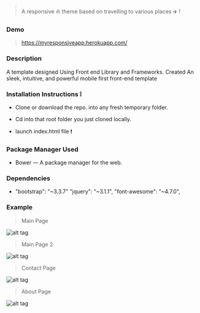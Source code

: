 > A responsive :boat:  theme based on travelling to various places :airplane: !


### Demo
> https://myresponsiveapp.herokuapp.com/

### Description 
A template designed Using Front end Library and Frameworks.
Created An sleek, intuitive, and powerful mobile first front-end template

### Installation Instructions :grey_exclamation:

* Clone or download the repo. into any fresh temporary folder.

* Cd into that root folder you just cloned locally.

* launch index.html file :exclamation:

### Package Manager Used 

* Bower — A package manager for the web.

### Dependencies

* "bootstrap": "~3.3.7" "jquery": "~3.1.1",
  "font-awesome": "~4.7.0",  


### Example

> Main Page

![alt tag](https://github.com/divyanshu-rawat/Twitter-Bootstrap-Responsive-Design/blob/master/snapshots/home.png
)

> Main Page 2

![alt tag](https://github.com/divyanshu-rawat/Twitter-Bootstrap-Responsive-Design/blob/master/snapshots/home_2.png
)

> Contact Page

![alt tag](https://github.com/divyanshu-rawat/Twitter-Bootstrap-Responsive-Design/blob/master/snapshots/contact.png
)

> About Page

![alt tag](https://github.com/divyanshu-rawat/Twitter-Bootstrap-Responsive-Design/blob/master/snapshots/about.png
)



